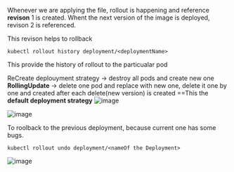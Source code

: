Whenever we are applying the file, rollout is happening and reference **revison** 1 is created.
Whent the next version of the image is deployed, revison 2 is referenced.

This revison helps to rollback 
```
kubectl rollout history deployment/<deploymentName>
```
This provide the history of rollout to the particualar pod


ReCreate deplouyment strategy -> destroy all pods and create new one 
**RollingUpdate** -> delete one pod and replace with new one, delete it one by one and created after each delete(new version) is created  ==This the **default deployment strategy**
![image](https://github.com/KALYANKUMAR13/k8s-Cluster/assets/35223898/75276f8d-8a27-4fe9-892e-143e475169e0)


![image](https://github.com/KALYANKUMAR13/k8s-Cluster/assets/35223898/b4ea455d-0f34-46e1-897a-50814b17b26f)


To roolback to the previous deployment, because current one has some bugs.
```
kubectl rollout undo deployment/<nameOf the Deployment>
```
![image](https://github.com/KALYANKUMAR13/k8s-Cluster/assets/35223898/660ad594-e578-4915-a4ef-64e03b882e85)

